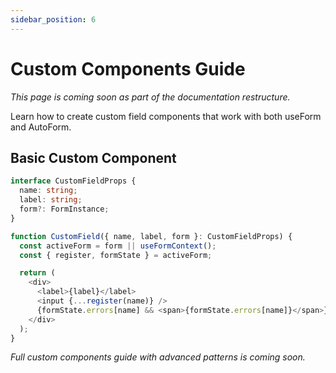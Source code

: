 ```yaml
---
sidebar_position: 6
---
```


# Custom Components Guide

_This page is coming soon as part of the documentation restructure._

Learn how to create custom field components that work with both useForm and AutoForm.

## Basic Custom Component

```typescript
interface CustomFieldProps {
  name: string;
  label: string;
  form?: FormInstance;
}

function CustomField({ name, label, form }: CustomFieldProps) {
  const activeForm = form || useFormContext();
  const { register, formState } = activeForm;

  return (
    <div>
      <label>{label}</label>
      <input {...register(name)} />
      {formState.errors[name] && <span>{formState.errors[name]}</span>}
    </div>
  );
}
```

_Full custom components guide with advanced patterns is coming soon._
